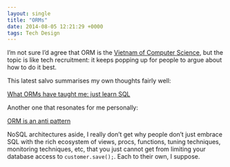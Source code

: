 ```yaml
---
layout: single
title: "ORMs"
date: 2014-08-05 12:21:29 +0000
tags: Tech Design
---
```

I’m not sure I’d agree that ORM is the
[Vietnam of Computer Science](http://blog.codinghorror.com/object-relational-mapping-is-the-vietnam-of-computer-science/), 
but the topic is like tech recruitment: it keeps popping up for people to argue about how to do it best. 

This latest salvo summarises my own thoughts fairly well:

[What ORMs have taught me: just learn SQL](https://wozniak.ca/blog/2014/08/03/What-ORMs-have-taught-me-just-learn-SQL/index.html)

Another one that resonates for me personally:

[ORM is an anti pattern](http://seldo.com/weblog/2011/06/15/orm_is_an_antipattern)

NoSQL architectures aside, I really don’t get why people don’t just embrace SQL with the rich ecosystem of views, 
procs, functions, tuning techniques, monitoring techniques, etc, that you just cannot get from limiting your database 
access to `customer.save();`. Each to their own, I suppose.
